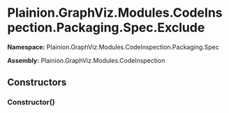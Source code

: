 
# Plainion.GraphViz.Modules.CodeInspection.Packaging.Spec.Exclude

**Namespace:** Plainion.GraphViz.Modules.CodeInspection.Packaging.Spec

**Assembly:** Plainion.GraphViz.Modules.CodeInspection


## Constructors

### Constructor()
